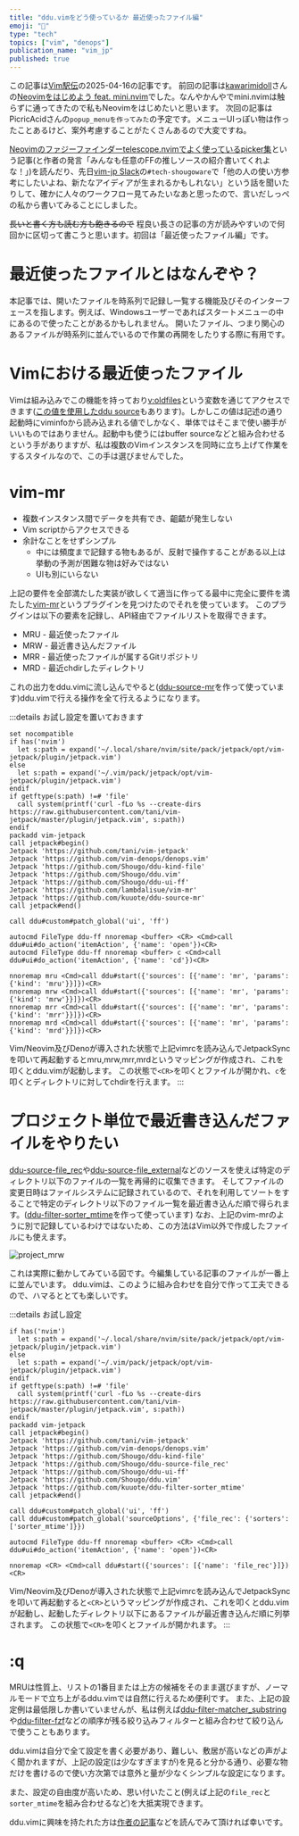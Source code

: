```yaml
---
title: "ddu.vimをどう使っているか 最近使ったファイル編"
emoji: "🖤"
type: "tech"
topics: ["vim", "denops"]
publication_name: "vim_jp"
published: true
---
```


この記事は[Vim駅伝](https://vim-jp.org/ekiden/)の2025-04-16の記事です。
前回の記事は[kawarimidoll](https://zenn.dev/kawarimidoll)さんの[Neovimをはじめよう feat. mini.nvim](https://zenn.dev/kawarimidoll/books/6064bf6f193b51)でした。なんやかんやでmini.nvimは触らずに通ってきたので私もNeovimをはじめたいと思います。
次回の記事はPicricAcidさんの`popup_menuを作ってみた`の予定です。メニューUIっぽい物は作ったことあるけど、案外考慮することがたくさんあるので大変ですね。

[Neovimのファジーファインダーtelescope.nvimでよく使っているpicker集](https://blog.atusy.net/2025/03/25/nvim-telescope-pickers/)という記事(と作者の発言「みんなも任意のFFの推しソースの紹介書いてくれよな！」)を読んだり、先日[vim-jp Slack](https://vim-jp.org/docs/chat.html)の`#tech-shougoware`で「他の人の使い方参考にしたいよね、新たなアイディアが生まれるかもしれない」という話を聞いたりして、確かに人々のワークフロー見てみたいなあと思ったので、言いだしっぺの私から書いてみることにしました。

~~長いと書く方も読む方も飽きるので~~ 程良い長さの記事の方が読みやすいので何回かに区切って書こうと思います。初回は「最近使ったファイル編」です。

# 最近使ったファイルとはなんぞや？
本記事では、開いたファイルを時系列で記録し一覧する機能及びそのインターフェースを指します。例えば、Windowsユーザーであればスタートメニューの中にあるので使ったことがあるかもしれません。
開いたファイル、つまり関心のあるファイルが時系列に並んでいるので作業の再開をしたりする際に有用です。

# Vimにおける最近使ったファイル
Vimは組み込みでこの機能を持っており[v:oldfiles](https://vim-jp.org/vimdoc-ja/eval.html#v:oldfiles)という変数を通じてアクセスできます([この値を使用したddu source](https://github.com/Shougo/ddu-source-file_old)もあります)。しかしこの値は記述の通り起動時にviminfoから読み込まれる値でしかなく、単体ではそこまで使い勝手がいいものではありません。起動中も使うにはbuffer sourceなどと組み合わせるという手がありますが、私は複数のVimインスタンスを同時に立ち上げて作業をするスタイルなので、この手は選びませんでした。

# vim-mr
- 複数インスタンス間でデータを共有でき、齟齬が発生しない
- Vim scriptからアクセスできる
- 余計なことをせずシンプル
  - 中には頻度まで記録する物もあるが、反射で操作することがある以上は挙動の予測が困難な物は好みではない
  - UIも別にいらない

上記の要件を全部満たした実装が欲しくて適当に作ってる最中に完全に要件を満たした[vim-mr](https://github.com/lambdalisue/vim-mr)というプラグインを見つけたのでそれを使っています。
このプラグインは以下の要素を記録し、API経由でファイルリストを取得できます。
- MRU - 最近使ったファイル
- MRW - 最近書き込んだファイル
- MRR - 最近使ったファイルが属するGitリポジトリ
- MRD - 最近chdirしたディレクトリ

これの出力をddu.vimに流し込んでやると([ddu-source-mr](https://github.com/kuuote/ddu-source-mr)を作って使っています)ddu.vimで行える操作を全て行えるようになります。

:::details お試し設定を置いておきます
```vim
set nocompatible
if has('nvim')
  let s:path = expand('~/.local/share/nvim/site/pack/jetpack/opt/vim-jetpack/plugin/jetpack.vim')
else
  let s:path = expand('~/.vim/pack/jetpack/opt/vim-jetpack/plugin/jetpack.vim')
endif
if getftype(s:path) !=# 'file'
  call system(printf('curl -fLo %s --create-dirs https://raw.githubusercontent.com/tani/vim-jetpack/master/plugin/jetpack.vim', s:path))
endif
packadd vim-jetpack
call jetpack#begin()
Jetpack 'https://github.com/tani/vim-jetpack'
Jetpack 'https://github.com/vim-denops/denops.vim'
Jetpack 'https://github.com/Shougo/ddu-kind-file'
Jetpack 'https://github.com/Shougo/ddu.vim'
Jetpack 'https://github.com/Shougo/ddu-ui-ff'
Jetpack 'https://github.com/lambdalisue/vim-mr'
Jetpack 'https://github.com/kuuote/ddu-source-mr'
call jetpack#end()

call ddu#custom#patch_global('ui', 'ff')

autocmd FileType ddu-ff nnoremap <buffer> <CR> <Cmd>call ddu#ui#do_action('itemAction', {'name': 'open'})<CR>
autocmd FileType ddu-ff nnoremap <buffer> c <Cmd>call ddu#ui#do_action('itemAction', {'name': 'cd'})<CR>

nnoremap mru <Cmd>call ddu#start({'sources': [{'name': 'mr', 'params': {'kind': 'mru'}}]})<CR>
nnoremap mrw <Cmd>call ddu#start({'sources': [{'name': 'mr', 'params': {'kind': 'mrw'}}]})<CR>
nnoremap mrr <Cmd>call ddu#start({'sources': [{'name': 'mr', 'params': {'kind': 'mrr'}}]})<CR>
nnoremap mrd <Cmd>call ddu#start({'sources': [{'name': 'mr', 'params': {'kind': 'mrd'}}]})<CR>
```
Vim/Neovim及びDenoが導入された状態で上記vimrcを読み込んでJetpackSyncを叩いて再起動するとmru,mrw,mrr,mrdというマッピングが作成され、これを叩くとddu.vimが起動します。
この状態で`<CR>`を叩くとファイルが開かれ、`c`を叩くとディレクトリに対してchdirを行えます。
:::

# プロジェクト単位で最近書き込んだファイルをやりたい
[ddu-source-file_rec](https://github.com/Shougo/ddu-source-file_rec)や[ddu-source-file_external](https://github.com/matsui54/ddu-source-file_external)などのソースを使えば特定のディレクトリ以下のファイルの一覧を再帰的に収集できます。
そしてファイルの変更日時はファイルシステムに記録されているので、それを利用してソートをすることで特定のディレクトリ以下のファイル一覧を最近書き込んだ順で得られます。([ddu-filter-sorter_mtime](https://github.com/kuuote/ddu-filter-sorter_mtime)を作って使っています)
なお、上記のvim-mrのように別で記録しているわけではないため、この方法はVim以外で作成したファイルにも使えます。

![project_mrw](/images/2025-04-16_sorter_mtime.png)

これは実際に動かしてみている図です。今編集している記事のファイルが一番上に並んでいます。
ddu.vimは、このように組み合わせを自分で作って工夫できるので、ハマるととても楽しいです。

:::details お試し設定
```vim
if has('nvim')
  let s:path = expand('~/.local/share/nvim/site/pack/jetpack/opt/vim-jetpack/plugin/jetpack.vim')
else
  let s:path = expand('~/.vim/pack/jetpack/opt/vim-jetpack/plugin/jetpack.vim')
endif
if getftype(s:path) !=# 'file'
  call system(printf('curl -fLo %s --create-dirs https://raw.githubusercontent.com/tani/vim-jetpack/master/plugin/jetpack.vim', s:path))
endif
packadd vim-jetpack
call jetpack#begin()
Jetpack 'https://github.com/tani/vim-jetpack'
Jetpack 'https://github.com/vim-denops/denops.vim'
Jetpack 'https://github.com/Shougo/ddu-kind-file'
Jetpack 'https://github.com/Shougo/ddu-source-file_rec'
Jetpack 'https://github.com/Shougo/ddu-ui-ff'
Jetpack 'https://github.com/Shougo/ddu.vim'
Jetpack 'https://github.com/kuuote/ddu-filter-sorter_mtime'
call jetpack#end()

call ddu#custom#patch_global('ui', 'ff')
call ddu#custom#patch_global('sourceOptions', {'file_rec': {'sorters': ['sorter_mtime']}})

autocmd FileType ddu-ff nnoremap <buffer> <CR> <Cmd>call ddu#ui#do_action('itemAction', {'name': 'open'})<CR>

nnoremap <CR> <Cmd>call ddu#start({'sources': [{'name': 'file_rec'}]})<CR>
```
Vim/Neovim及びDenoが導入された状態で上記vimrcを読み込んでJetpackSyncを叩いて再起動すると`<CR>`というマッピングが作成され、これを叩くとddu.vimが起動し、起動したディレクトリ以下にあるファイルが最近書き込んだ順に列挙されます。
この状態で`<CR>`を叩くとファイルが開かれます。
:::

# :q
MRUは性質上、リストの1番目または上方の候補をそのまま選びますが、ノーマルモードで立ち上がるddu.vimでは自然に行えるため便利です。
また、上記の設定例は最低限しか書いていませんが、私は例えば[ddu-filter-matcher_substring](https://github.com/Shougo/ddu-filter-matcher_substring)や[ddu-filter-fzf](https://github.com/yuki-yano/ddu-filter-fzf)などの順序が残る絞り込みフィルターと組み合わせて絞り込んで使うこともあります。

ddu.vimは自分で全て設定を書く必要があり、難しい、敷居が高いなどの声がよく聞かれますが、上記の設定(は少なすぎますが)を見ると分かる通り、必要な物だけを書けるので使い方次第では意外と量が少なくシンプルな設定になります。

また、設定の自由度が高いため、思い付いたこと(例えば上記の`file_rec`と`sorter_mtime`を組み合わせるなど)を大抵実現できます。

ddu.vimに興味を持たれた方は[作者の記事](https://zenn.dev/shougo/articles/ddu-vim-beta)などを読んでみて頂ければ幸いです。
